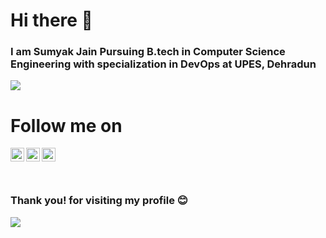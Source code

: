 # Hi there 👋
### I am Sumyak Jain Pursuing B.tech  in Computer Science Engineering with specialization in DevOps at UPES, Dehradun


![](https://github-readme-stats.vercel.app/api?username=Sumyak-Jain&show_icons=true&line_height=30)

# Follow me on
<a href="https://twitter.com/JainSumyak">
  <img align="left" alt="Twitter" width="22px" src="https://i.pinimg.com/originals/ec/41/47/ec41475eafca0883460602acf1b59e82.png" />
</a>

<a href="https://www.linkedin.com/in/sumyak-jain/">
  <img align="left" alt="Linkedin" width="22px" src="https://icons.iconarchive.com/icons/alecive/flatwoken/512/Apps-Linkedin-icon.png" />
</a>

<a href="https://www.instagram.com/gaurav_jain0511/">
  <img align="left" alt="Instagram" width="22px" src="https://c0.klipartz.com/pngpicture/750/461/gratis-png-logo-de-la-aplicacion-de-instagram-logo-iconos-de-computadora-instagram.png" />
</a>

<br>

<br>

<br>


### Thank you! for visiting my profile :blush:
 <a href="https://github.com/sumyak/github-profile-views-counter">
    <img src="https://komarev.com/ghpvc/?username=Sumyak-Jain">
</a>
